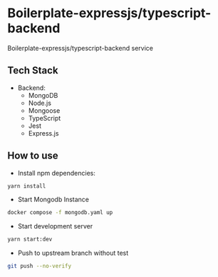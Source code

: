 # Boilerplate-expressjs/typescript-backend
Boilerplate-expressjs/typescript-backend service
## Tech Stack

- Backend:
  - MongoDB
  - Node.js
  - Mongoose
  - TypeScript
  - Jest
  - Express.js

## How to use

- Install npm dependencies:

```sh
yarn install
```

- Start Mongodb Instance

```sh
docker compose -f mongodb.yaml up
```

- Start development server

```sh
yarn start:dev
```
- Push to upstream branch without test

```sh
git push --no-verify
```